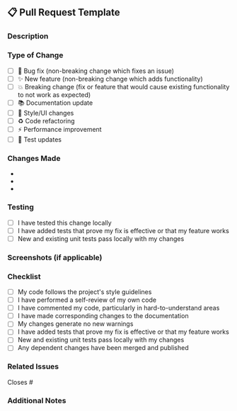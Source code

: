 ## 📋 Pull Request Template

### Description
<!-- Provide a brief description of the changes in this PR -->

### Type of Change
<!-- Mark the relevant option with an "x" -->
- [ ] 🐛 Bug fix (non-breaking change which fixes an issue)
- [ ] ✨ New feature (non-breaking change which adds functionality)
- [ ] 💥 Breaking change (fix or feature that would cause existing functionality to not work as expected)
- [ ] 📚 Documentation update
- [ ] 🎨 Style/UI changes
- [ ] ♻️ Code refactoring
- [ ] ⚡ Performance improvement
- [ ] 🧪 Test updates

### Changes Made
<!-- List the main changes in this PR -->
- 
- 
- 

### Testing
<!-- Describe the tests you ran to verify your changes -->
- [ ] I have tested this change locally
- [ ] I have added tests that prove my fix is effective or that my feature works
- [ ] New and existing unit tests pass locally with my changes

### Screenshots (if applicable)
<!-- Add screenshots to help explain your changes -->

### Checklist
<!-- Mark completed items with an "x" -->
- [ ] My code follows the project's style guidelines
- [ ] I have performed a self-review of my own code
- [ ] I have commented my code, particularly in hard-to-understand areas
- [ ] I have made corresponding changes to the documentation
- [ ] My changes generate no new warnings
- [ ] I have added tests that prove my fix is effective or that my feature works
- [ ] New and existing unit tests pass locally with my changes
- [ ] Any dependent changes have been merged and published

### Related Issues
<!-- Link to related issues using "Closes #123" or "Fixes #123" -->
Closes #

### Additional Notes
<!-- Add any additional information that might be helpful for reviewers -->
